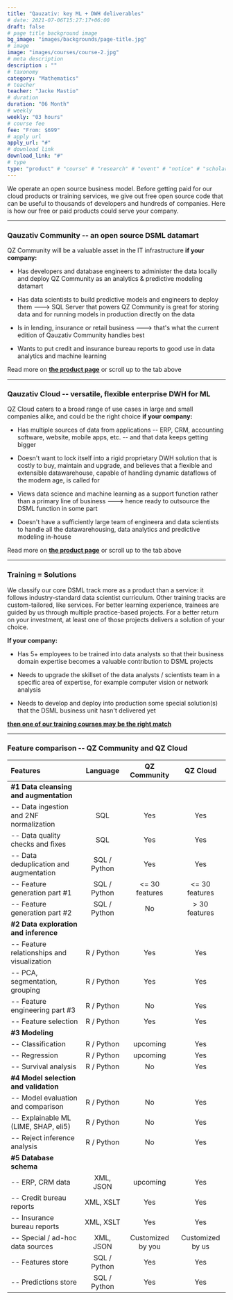```yaml
---
title: "Qauzativ: key ML + DWH deliverables"
# date: 2021-07-06T15:27:17+06:00
draft: false
# page title background image
bg_image: "images/backgrounds/page-title.jpg"
# image
image: "images/courses/course-2.jpg"
# meta description
description : ""
# taxonomy
category: "Mathematics"
# teacher
teacher: "Jacke Mastio"
# duration
duration: "06 Month"
# weekly
weekly: "03 hours"
# course fee
fee: "From: $699"
# apply url
apply_url: "#"
# download link
download_link: "#"
# type
type: "product" # "course" # "research" # "event" # "notice" # "scholarship" # "post" # "deliverables"
---
```


We operate an open source business model. Before getting paid for our cloud
products or training services, we give out free open source code that can be
useful to thousands of developers and hundreds of companies.
Here is how our free or paid products could serve your company.

***

### Qauzativ Community -- an open source DSML datamart

QZ Community will be a valuable asset in the IT infrastructure **if your company:**

* Has developers and database engineers to administer the data locally
  and deploy QZ Community as an analytics & predictive modeling datamart

* Has data scientists to build predictive models and engineers to deploy
  them ---> SQL Server that powers QZ Community is great for storing data
  and for running models in production directly on the data

* Is in lending, insurance or retail business ---> that's what the current
  edition of Qauzativ Community handles best

* Wants to put credit and insurance bureau reports to good use in
  data analytics and machine learning

Read more on [**the product page**](/product/qauzativ_community) or scroll up
to the tab above

***

### Qauzativ Cloud -- versatile, flexible enterprise DWH for ML

QZ Cloud caters to a broad range of use cases in large and small companies
alike, and could be the right choice **if your company:**

* Has multiple sources of data from applications -- ERP, CRM, accounting
  software, website, mobile apps, etc. -- and that data keeps getting bigger

* Doesn't want to lock itself into a rigid proprietary DWH solution that
  is costly to buy, maintain and upgrade, and believes that a flexible and
  extensible datawarehouse, capable of handling dynamic dataflows of the modern
  age, is called for

* Views data science and machine learning as a support function rather than
  a primary line of business ---> hence ready to outsource the DSML function
  in some part

* Doesn't have a sufficiently large team of engineera and data scientists to handle
  all the datawarehousing, data analytics and predictive modeling in-house

Read more on [**the product page**](/product/qauzativ_cloud) or scroll up
to the tab above

***

### Training = Solutions

We classify our core DSML track more as a product than a service: it follows
industry-standard data scientist curriculum.
Other training tracks are custom-tailored, like services.
For better learning experience, trainees are guided by us through multiple
practice-based projects. For a better return on your investment, at least
one of those projects delivers a solution of your choice.

**If your company:**

* Has 5+ employees to be trained into data analysts so that their business
  domain expertise becomes a valuable contribution to DSML projects
  
* Needs to upgrade the skillset of the data analysts / scientists team in
  a specific area of expertise, for example computer vision or network analysis

* Needs to develop and deploy into production some special solution(s)
  that the DSML business unit hasn't delivered yet

**[then one of our training courses may be the right match](/training)**

***

### Feature comparison -- QZ Community and QZ Cloud

| Features                                     | Language     | QZ Community         | QZ Cloud             |
|:-------------------------------------------- |:------------:|:--------------------:|:--------------------:|
| **#1 Data cleansing and augmentation**       |              |                      |                      |
| -- Data ingestion and 2NF normalization      | SQL          | Yes                  | Yes                  |
| -- Data quality checks and fixes             | SQL          | Yes                  | Yes                  |
| -- Data deduplication and augmentation       | SQL / Python | Yes                  | Yes                  |
| -- Feature generation part #1                | SQL / Python | <= 30 features       | <= 30 features       |
| -- Feature generation part #2                | SQL / Python | No                   | > 30 features        |
| **#2 Data exploration and inference**        |              |                      |                      |
| -- Feature relationships and visualization   | R / Python   | Yes                  | Yes                  |
| -- PCA, segmentation, grouping               | R / Python   | Yes                  | Yes                  |
| -- Feature engineering part #3               | R / Python   | No                   | Yes                  |
| -- Feature selection                         | R / Python   | Yes                  | Yes                  |
| **#3 Modeling**                              |              |                      |                      |
| -- Classification                            | R / Python   | upcoming             | Yes                  |
| -- Regression                                | R / Python   | upcoming             | Yes                  |
| -- Survival analysis                         | R / Python   | No                   | Yes                  |
| **#4 Model selection and validation**        |              |                      |                      |
| -- Model evaluation and comparison           | R / Python   | No                   | Yes                  |
| -- Explainable ML (LIME, SHAP, eli5)         | R / Python   | No                   | Yes                  |
| -- Reject inference analysis                 | R / Python   | No                   | Yes                  |
| **#5 Database schema**                       |              |                      |                      |
| -- ERP, CRM data                             | XML, JSON    | upcoming             | Yes                  |
| -- Credit bureau reports                     | XML, XSLT    | Yes                  | Yes                  |
| -- Insurance bureau reports                  | XML, XSLT    | Yes                  | Yes                  |
| -- Special / ad-hoc data sources             | XML, JSON    | Customized by you    | Customized by us     |
| -- Features store                            | SQL / Python | Yes                  | Yes                  |
| -- Predictions store                         | SQL / Python | Yes                  | Yes                  |
